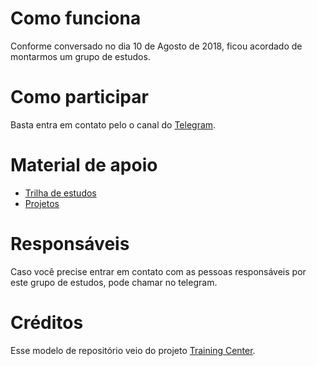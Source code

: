 # Como funciona

Conforme conversado no dia 10 de Agosto de 2018, ficou acordado de montarmos um grupo de estudos.

# Como participar

Basta entra em contato pelo o canal do [Telegram](https://t.me/phpse).

# Material de apoio

- [Trilha de estudos](/trilha-estudos)
- [Projetos](/projetos)

# Responsáveis

Caso você precise entrar em contato com as pessoas responsáveis por este grupo de estudos, pode chamar no telegram.

# Créditos

Esse modelo de repositório veio do projeto [Training Center](https://github.com/training-cente).